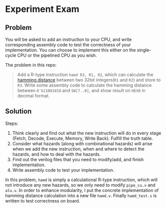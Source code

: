 # Experiment Exam

## Problem
You will be asked to add an instruction to your CPU, and write corresponding assembly code to test the correctness of your implementation. You can choose to implement this either on the single-cycle CPU or the pipelined CPU as you wish.

The problem in this repo:
> Add a R-type instruction `hamd R3, R1, R2`, which can calculate the [hamming distance](https://en.wikipedia.org/wiki/Hamming_distance) between two 32bit integers(`R1` and `R2`) and store to `R3`. Write some assembly code to calculate the hamming distance between `8'b11001010` and `SW[7..0]`, and show result on `HEX0` in decimal format.

## Solution
Steps:
1. Think clearly and find out what the new instruction will do in every stage (Fetch, Decode, Execute, Memory, Write Back). Fulfill the truth table.
2. Consider what hazards (along with combinational hazards) will arise when we add the new instruction, when and where to detect the hazards, and how to deal with the hazards.
3. Find out the verilog files that you need to modify/add, and finish implementation.
4. Write assembly code to test your implementation.

In this problem, `hamd` is simply a calculational R-type instruction, which will not introduce any new hazards, so we only need to modify `pipe_cu.v` and `alu.v`. In order to enhance modularity, I put the concrete implementation of hamming distance calculation into a new file `hamd.v`. Finally `hamd_test.s` is written to test correctness on board.
